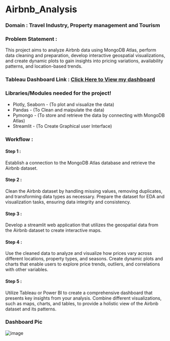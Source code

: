 # Airbnb_Analysis

### **Domain** : **Travel Industry, Property management and Tourism**

### **Problem Statement :**
  This project aims to analyze Airbnb data using MongoDB Atlas, perform data cleaning and preparation, develop interactive geospatial visualizations, and create dynamic plots to gain insights into pricing variations, availability patterns, and location-based trends.

### Tableau Dashboard Link : [Click Here to View my dashboard](https://public.tableau.com/app/profile/jafar.hussain5161/viz/AirbnbAnalysis_16930654810730/Dashboard1)

### Libraries/Modules needed for the project!
- Plotly, Seaborn - (To plot and visualize the data)
- Pandas - (To Clean and maipulate the data)
- Pymongo - (To store and retrieve the data by connecting with MongoDB Atlas)
- Streamlit - (To Create Graphical user Interface)

### Workflow :

#### Step 1 :
  Establish a connection to the MongoDB Atlas database and retrieve the Airbnb dataset. 
#### Step 2 : 
  Clean the Airbnb dataset by handling missing values, removing duplicates, and transforming data types as necessary. Prepare the dataset for EDA and visualization tasks, ensuring data integrity and consistency.
#### Step 3 :
  Develop a streamlit web application that utilizes the geospatial data from the Airbnb dataset to create interactive maps.
#### Step 4 :
  Use the cleaned data to analyze and visualize how prices vary across different locations, property types, and seasons. Create dynamic plots and charts that enable users to explore price trends, outliers, and correlations with other variables.
#### Step 5 :
  Utilize Tableau or Power BI to create a comprehensive dashboard that presents key insights from your analysis. Combine different visualizations, such as maps, charts, and tables, to provide a holistic view of the Airbnb dataset and its patterns.


### Dashboard Pic

![image](https://github.com/IamJafar/Airbnb_Analysis/assets/121713702/707d2d2a-0232-4e6c-94c6-2a9bddd55eba)

